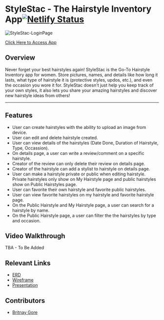 # StyleStac - The Hairstyle Inventory App[![Netlify Status](https://api.netlify.com/api/v1/badges/57011e48-78e6-41a5-ad8f-7eb0e3cad867/deploy-status)](https://app.netlify.com/sites/style-stac-hia/deploys)

<img alt="StyleStac-LoginPage" src="/Signin-Page.png" className="signIn-image" />

[Click Here to Access App](https://style-stac-hia.netlify.app/)

## Overview
Never forget your best hairstyles again! StyleStac is the Go-To Hairstyle Inventory app for women. 
Store pictures, names, and details like how long it lasts, what type of hairstyle it is (protective styles, updos, etc.), and even the occasion you wore it for. StyleStac doesn't just help you keep track of your own styles, it also lets you share your amazing hairstyles and discover new hairstyle ideas from others!
___
## Features
- User can create hairstyles with the ability to upload an image from device.
- User can edit and delete hairstyle created.
- User can view details of the hairstyles (Date Done, Duration of Hairstyle, Type, Occassion).
- On details page, a user can write a review/comment on a specific hairstyle.
- Creator of the review can only delete their review on details page.
- Creator of the hairstyle can add a stylist to hairstyle on details page.
- User can make a hairstyle private or public when editing hairstyle. Private hairstyles only show on My Hairstyle page and public hairstyles show on Public Hairstyles page.
- User can favorite their own hairstyle and favorite public hairstyles.
- User can view favorite hairstyles on my hairstyle and favorite hairstyle page.
- On the Public Hairstyle and My Hairstyle page, a user can search for a hairstyle by name.
- On the Public Hairstyle page, a user can filter the the hairstyles by type and occasion.

## Video Walkthrough
TBA - To Be Added

## Relevant Links
- [ERD](https://dbdiagram.io/d/FE-Capstone-663fa6239e85a46d5595612c)
- [Wireframe](https://www.figma.com/design/jBg7Q3RMa7svf7baFWV2yz/FE-Capstone?node-id=0-1&t=Eg0nAFDEAxBqgggL-0)
- [Presentation](https://docs.google.com/presentation/d/1YeHz6awy3dEwNPrkw44fhVNPEFHQz02fIeKWEfOCfuE/edit?usp=sharing)

## Contributors
- [Britnay Gore](https://github.com/britnay268)
